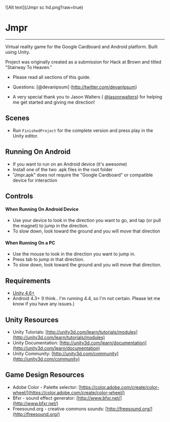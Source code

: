 ![Alt text](/Jmpr sc hd.png?raw=true)

# Jmpr
--------
Virtual reality game for the Google Cardboard and Android platform. Built using Unity.

Project was originally created as a submission for Hack at Brown and titled "Stairway To Heaven."


* Please read all sections of this guide.  
* Questions: [@devanipsum] (http://twitter.com/devanIpsum)

* A very special thank you to Jason Walters ( [@jasonrwalters](http://twitter.com/jasonrwalters))  for helping me get started and giving me direction!


Scenes
--------
* Run `FinishedProject` for the complete version and press play in the Unity editor.

Running On Android
--------
* If you want to run on an Android device (it's awesome)
* Install one of the two .apk files in the root folder
* "Jmpr.apk" does not require the "Google Cardboard" or compatible device for interaction


Controls
--------
#### When Running On Android Device
* Use your device to look in the direction you want to go, and tap (or pull the magnet) to jump in the direction.
* To slow down, look toward the ground and you will move that direction

#### When Running On a PC
* Use the mouse to look in the direction you want to jump in.
* Press tab to jump in that direction.
* To slow down, look toward the ground and you will move that direction.


Requirements
--------
* [Unity 4.6+](http://unity3d.com/unity/download)
* Android 4.3+ (I think.. I'm running 4.4, so I'm not certain. Please let me know if you have any issues.)

Unity Resources
--------
* Unity Tutorials: [http://unity3d.com/learn/tutorials/modules](http://unity3d.com/learn/tutorials/modules)
* Unity Documentation: [http://unity3d.com/learn/documentation](http://unity3d.com/learn/documentation)
* Unity Community: [http://unity3d.com/community](http://unity3d.com/community)
 

Game Design Resources
--------
* Adobe Color - Palette selector: [https://color.adobe.com/create/color-wheel/](https://color.adobe.com/create/color-wheel/)
* Bfxr - sound effect generator: [http://www.bfxr.net/](http://www.bfxr.net/)
* Freesound.org - creative commons sounds: [http://freesound.org/](http://freesound.org/)

